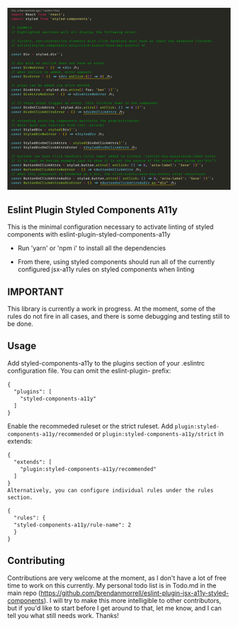 ![linting examples](https://github.com/brendanmorrell/styled-components-a11y-example/blob/master/example.png)

## Eslint Plugin Styled Components A11y

This is the minimal configuration necessary to activate linting of styled components with eslint-plugin-styled-components-a11y

- Run 'yarn' or 'npm i' to install all the dependencies

- From there, using styled components should run all of the currently configured jsx-a11y rules on styled components when linting

## IMPORTANT

This library is currently a work in progress. At the moment, some of the rules do not fire in all cases, and there is some debugging and testing still to be done.

## Usage

Add styled-components-a11y to the plugins section of your .eslintrc configuration file. You can omit the eslint-plugin- prefix:

```
{
  "plugins": [
    "styled-components-a11y"
  ]
}
```

Enable the recommeded ruleset or the strict ruleset. Add `plugin:styled-components-a11y/recommended` or `plugin:styled-components-a11y/strict` in extends:

```
{
  "extends": [
    "plugin:styled-components-a11y/recommended"
  ]
}
Alternatively, you can configure individual rules under the rules section.
```

```
{
  "rules": {
  "styled-components-a11y/rule-name": 2
  }
}
```

## Contributing

Contributions are very welcome at the moment, as I don't have a lot of free time to work on this currently. My personal todo list is in Todo.md in the main repo (https://github.com/brendanmorrell/eslint-plugin-jsx-a11y-styled-components). I will try to make this more intelligible to other contributors, but if you'd like to start before I get around to that, let me know, and I can tell you what still needs work. Thanks!
